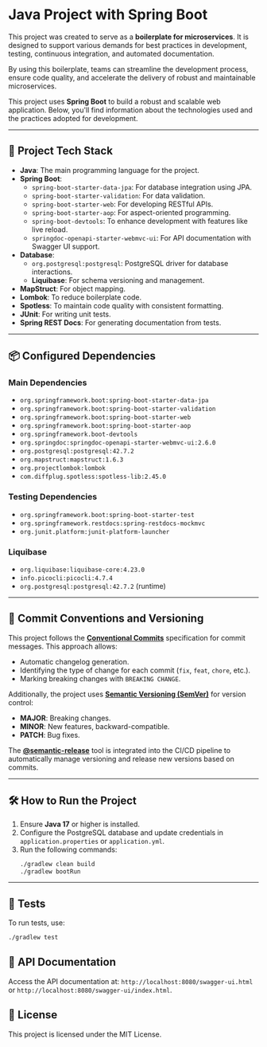 # Java Project with Spring Boot

This project was created to serve as a **boilerplate for microservices**. It is designed to support various demands for best practices in development, testing, continuous integration, and automated documentation.

By using this boilerplate, teams can streamline the development process, ensure code quality, and accelerate the delivery of robust and maintainable microservices.

This project uses **Spring Boot** to build a robust and scalable web application. Below, you'll find information about the technologies used and the practices adopted for development.

---

## 🚀 Project Tech Stack

- **Java**: The main programming language for the project.
- **Spring Boot**:
    - `spring-boot-starter-data-jpa`: For database integration using JPA.
    - `spring-boot-starter-validation`: For data validation.
    - `spring-boot-starter-web`: For developing RESTful APIs.
    - `spring-boot-starter-aop`: For aspect-oriented programming.
    - `spring-boot-devtools`: To enhance development with features like live reload.
    - `springdoc-openapi-starter-webmvc-ui`: For API documentation with Swagger UI support.
- **Database**:
    - `org.postgresql:postgresql`: PostgreSQL driver for database interactions.
    - **Liquibase**: For schema versioning and management.
- **MapStruct**: For object mapping.
- **Lombok**: To reduce boilerplate code.
- **Spotless**: To maintain code quality with consistent formatting.
- **JUnit**: For writing unit tests.
- **Spring REST Docs**: For generating documentation from tests.

---

## 📦 Configured Dependencies

### Main Dependencies
- `org.springframework.boot:spring-boot-starter-data-jpa`
- `org.springframework.boot:spring-boot-starter-validation`
- `org.springframework.boot:spring-boot-starter-web`
- `org.springframework.boot:spring-boot-starter-aop`
- `org.springframework.boot-devtools`
- `org.springdoc:springdoc-openapi-starter-webmvc-ui:2.6.0`
- `org.postgresql:postgresql:42.7.2`
- `org.mapstruct:mapstruct:1.6.3`
- `org.projectlombok:lombok`
- `com.diffplug.spotless:spotless-lib:2.45.0`

### Testing Dependencies
- `org.springframework.boot:spring-boot-starter-test`
- `org.springframework.restdocs:spring-restdocs-mockmvc`
- `org.junit.platform:junit-platform-launcher`

### Liquibase
- `org.liquibase:liquibase-core:4.23.0`
- `info.picocli:picocli:4.7.4`
- `org.postgresql:postgresql:42.7.2` (runtime)

---

## 📜 Commit Conventions and Versioning

This project follows the **[Conventional Commits](https://www.conventionalcommits.org/)** specification for commit messages. This approach allows:

- Automatic changelog generation.
- Identifying the type of change for each commit (`fix`, `feat`, `chore`, etc.).
- Marking breaking changes with `BREAKING CHANGE`.

Additionally, the project uses **[Semantic Versioning (SemVer)](https://semver.org/)** for version control:

- **MAJOR**: Breaking changes.
- **MINOR**: New features, backward-compatible.
- **PATCH**: Bug fixes.

The **[@semantic-release](https://semantic-release.gitbook.io/semantic-release/)** tool is integrated into the CI/CD pipeline to automatically manage versioning and release new versions based on commits.

---

## 🛠️ How to Run the Project

1. Ensure **Java 17** or higher is installed.
2. Configure the PostgreSQL database and update credentials in `application.properties` or `application.yml`.
3. Run the following commands:
   ```bash
   ./gradlew clean build
   ./gradlew bootRun
   ```

---

## 🧪 Tests
To run tests, use:

```bash
./gradlew test
```

## 📖 API Documentation
Access the API documentation at: `http://localhost:8080/swagger-ui.html` or `http://localhost:8080/swagger-ui/index.html`.

## 📝 License
This project is licensed under the MIT License.